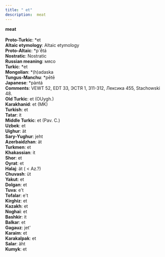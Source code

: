 ```yaml
---
title: " et"
description:  meat
---
```

<strong> meat</strong><br><br>
<strong>Proto-Turkic</strong>:  *et<br>
<strong>Altaic etymology</strong>:  Altaic etymology<br>
<strong> Proto-Altaic</strong>:  *p`ḕtá<br>
<strong>Nostratic</strong>:  Nostratic<br>
<strong>Russian meaning</strong>:  мясо<br>
<strong>Turkic</strong>:  *et<br>
<strong>Mongolian</strong>:  *(h)adaska<br>
<strong>Tungus-Manchu</strong>:  *pētē<br>
<strong>Japanese</strong>:  *pàntá<br>
<strong>Comments</strong>:  VEWT 52, EDT 33, ЭСТЯ 1, 311-312, Лексика 455, Stachowski 48.<br>
<strong>Old Turkic</strong>:  et (OUygh.)<br>
<strong>Karakhanid</strong>:  et (MK)<br>
<strong>Turkish</strong>:  et<br>
<strong>Tatar</strong>:  it<br>
<strong>Middle Turkic</strong>:  et (Pav. C.)<br>
<strong>Uzbek</strong>:  et<br>
<strong>Uighur</strong>:  ät<br>
<strong>Sary-Yughur</strong>:  jeht<br>
<strong>Azerbaidzhan</strong>:  ät<br>
<strong>Turkmen</strong>:  et<br>
<strong>Khakassian</strong>:  it<br>
<strong>Shor</strong>:  et<br>
<strong>Oyrat</strong>:  et<br>
<strong>Halaj</strong>:  ät ( < Az.?)<br>
<strong>Chuvash</strong>:  üt<br>
<strong>Yakut</strong>:  et<br>
<strong>Dolgan</strong>:  et<br>
<strong>Tuva</strong>:  e't<br>
<strong>Tofalar</strong>:  e't<br>
<strong>Kirghiz</strong>:  et<br>
<strong>Kazakh</strong>:  et<br>
<strong>Noghai</strong>:  et<br>
<strong>Bashkir</strong>:  it<br>
<strong>Balkar</strong>:  et<br>
<strong>Gagauz</strong>:  jet'<br>
<strong>Karaim</strong>:  et<br>
<strong>Karakalpak</strong>:  et<br>
<strong>Salar</strong>:  äht<br>
<strong>Kumyk</strong>:  et<br>


